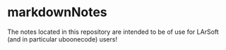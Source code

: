 # markdownNotes

The notes located in this repository are intended to be of use for LArSoft (and in particular uboonecode) users!
